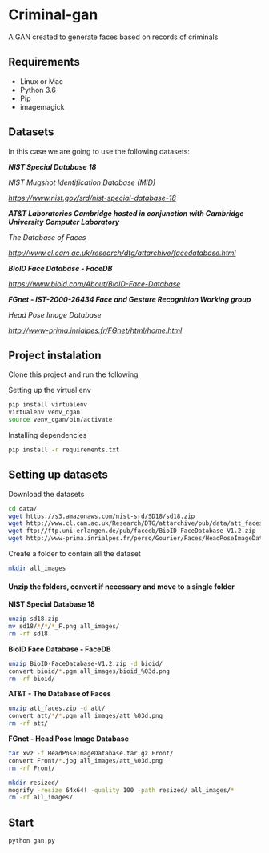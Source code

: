# Criminal-gan

A GAN created to generate faces based on records of criminals

## Requirements
* Linux or Mac
* Python 3.6
* Pip
* imagemagick

## Datasets

In this case we are going to use the following datasets:

***NIST Special Database 18***

*NIST Mugshot Identification Database (MID)*

*https://www.nist.gov/srd/nist-special-database-18*

***AT&T Laboratories Cambridge hosted in conjunction with Cambridge University Computer Laboratory***

*The Database of Faces*

*http://www.cl.cam.ac.uk/research/dtg/attarchive/facedatabase.html*

***BioID Face Database - FaceDB***

*https://www.bioid.com/About/BioID-Face-Database*

***FGnet - IST-2000-26434 Face and Gesture Recognition Working group***

*Head Pose Image Database*

*http://www-prima.inrialpes.fr/FGnet/html/home.html*


## Project instalation
Clone this project and run the following

Setting up the virtual env
```bash
pip install virtualenv
virtualenv venv_cgan
source venv_cgan/bin/activate
```

Installing dependencies
```bash
pip install -r requirements.txt
```

## Setting up datasets

Download the datasets
```bash
cd data/
wget https://s3.amazonaws.com/nist-srd/SD18/sd18.zip
wget http://www.cl.cam.ac.uk/Research/DTG/attarchive/pub/data/att_faces.zip
wget ftp://ftp.uni-erlangen.de/pub/facedb/BioID-FaceDatabase-V1.2.zip
wget http://www-prima.inrialpes.fr/perso/Gourier/Faces/HeadPoseImageDatabase.tar.gz
```

Create a folder to contain all the dataset
```bash
mkdir all_images
```

#### Unzip the folders, convert if necessary and move to a single folder


**NIST Special Database 18**
```bash
unzip sd18.zip
mv sd18/*/*/*_F.png all_images/
rm -rf sd18
```

**BioID Face Database - FaceDB**
```bash
unzip BioID-FaceDatabase-V1.2.zip -d bioid/
convert bioid/*.pgm all_images/bioid_%03d.png
rm -rf bioid/
```

**AT&T - The Database of Faces**
```bash
unzip att_faces.zip -d att/
convert att/*/*.pgm all_images/att_%03d.png
rm -rf att/
```

**FGnet - Head Pose Image Database**
```bash
tar xvz -f HeadPoseImageDatabase.tar.gz Front/
convert Front/*.jpg all_images/att_%03d.png
rm -rf Front/
```

```bash
mkdir resized/
mogrify -resize 64x64! -quality 100 -path resized/ all_images/*
rm -rf all_images/
```

## Start 

```bash
python gan.py
```